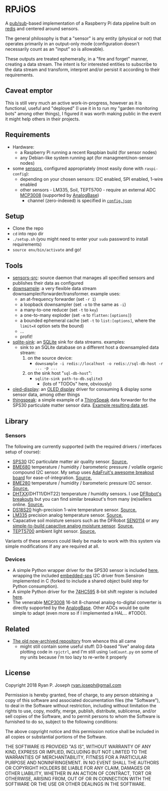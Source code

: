 # RPJiOS

A [pub/sub](https://en.wikipedia.org/wiki/Publish–subscribe_pattern)-based implementation of a 
Raspberry Pi data pipeline built on [redis](https://redis.io) and centered around sensors.

The general philosophy is that a "sensor" is any entity (physical or not) that operates primarily
in an output-only mode (configuration doesn't necessarily count as an "input" so is allowable).

These outputs are treated ephemerally, in a "fire and forget" manner, creating a data stream.
The intent is for interested entities to subscribe to the data stream and transform, interpret 
and/or persist it according to their requirements.

## Caveat emptor

This is still very much an active work-in-progress, however as it is functional, useful and "deployed" 
(I use it in to run my "garden monitoring bots" among other things), I figured it was worth making public in the event it
might help others in their projects.

## Requirements

* Hardware:
	* a Raspberry Pi running a recent Raspbian build (for sensor nodes)
	* any Debian-like system running apt (for managment/non-sensor nodes)
* some [sensors](#sensors), configured appropriately (most easily done with `raspi-config`):
	* depending on your chosen sensors: I2C enabled, SPI enabled, 1-wire enabled
	* other sensors - LM335, Soil, TEPT5700 - require an external ADC [MCP3008](http://ww1.microchip.com/downloads/en/devicedoc/21295c.pdf) (supported by [AnalogBase](https://github.com/rpj/rpi/blob/master/lib/rpjios/AnalogBase.py))
		* channel (zero-indexed) is specified in [`config.json`](https://github.com/rpj/rpi/blob/master/config.json#L62)

## Setup

* Clone the repo
* `cd` into repo dir
* `./setup.sh` (you might need to enter your `sudo` password to install requirements)
* `source env/bin/activate` and go!

## Tools

* [sensors-src](bin/sensors-src): source daemon that manages all specified sensors and publishes their data as configured
* [downsample](bin/downsample): a very flexible data stream downsampler/forwarder/transformer. example uses:
	* an at-frequency forwarder (set `-r 1`)
	* a loopback downsampler (set `-o` to the same as `-i`)
	* a many-to-one reducer (set `-t` to `key`)
	* a one-to-many exploder (set `-m` to `flatten:[options]`)
	* a bounded ephemeral cache (set `-t` to `list:[options]`, where the `limit=X` option sets the bound)
	* ...
	* profit!
* [sqlite-sink](bin/sqlite-sink): an [SQLite](https://www.sqlite.org) sink for data streams. examples:
	* sink to an SQLite database on a different host a downsampled data stream:
		1. on the source device:
			* `downsample -i redis://localhost -o redis://sql-db-host -r ... -p ...`
		2. on the sink host "`sql-db-host`":
			* `sqlite-sink path-to-db.sqlite3`
				* (lots of "TODOs" here, obviously) 
* [oled-display](bin/oled-display): an [OLED display](https://www.adafruit.com/product/661) driver for consuming & display some sensor data, among other things
* [thingspeak](bin/thingspeak): a simple example of a [ThingSpeak](http://thingspeak.com) data forwarder for the SPS30 particulate matter sensor data. [Example resulting data set](https://thingspeak.com/channels/655525).

## Library

### Sensors

The following are currently supported (with the required drivers / interfaces setup of course):

* [SPS30](https://www.sensirion.com/en/environmental-sensors/particulate-matter-sensors-pm25/) I2C particulate matter air quality sensor. [Source.](https://github.com/rpj/rpi/blob/master/lib/rpjios/sensors/SPS30.py)
* [BME680](https://cdn-shop.adafruit.com/product-files/3660/BME680.pdf) temperature / humidity / barometeric pressure / volatile organic compound I2C sensor. My setup uses [AdaFruit's awesome breakout board](https://www.adafruit.com/product/3660) for ease-of-integration. [Source.](https://github.com/rpj/rpi/blob/master/lib/rpjios/sensors/BME680.py)
* [BME280](https://www.bosch-sensortec.com/bst/products/all_products/bme280) temperature / humidity / barometeric pressure I2C sensor. [Source.](https://github.com/rpj/rpi/blob/master/lib/rpjios/sensors/BME280.py)
* [DHTXX](https://www.mouser.com/ds/2/737/dht-932870.pdf)(DHT11/DHT22) temperature / humidity sensors. I use [DFRobot's](https://www.dfrobot.com/product-1102.html) [breakouts](https://www.dfrobot.com/product-174.html) but you can find similar breakout's from many (re)sellers online. [Source.](https://github.com/rpj/rpi/blob/master/lib/rpjios/sensors/DHTXX.py)
* [DS18S20](https://datasheets.maximintegrated.com/en/ds/DS18S20.pdf) high-precision 1-wire temperature sensor. [Source.](https://github.com/rpj/rpi/blob/master/lib/rpjios/sensors/DS18S20.py)
* [LM335](http://www.ti.com/lit/ds/symlink/lm335.pdf) precision analog temperature sensor. [Source.](https://github.com/rpj/rpi/blob/master/lib/rpjios/sensors/LM335.py)
* Capacative soil moisture sensors such as the DFRobot [SEN0114](https://www.dfrobot.com/product-599.html) or any [simple-to-build capactive analog moisture sensor](http://gardenbot.org/howTo/soilMoisture/). [Source.](https://github.com/rpj/rpi/blob/master/lib/rpjios/sensors/Soil.py)
* [TEPT5700](https://www.vishay.com/docs/81321/tept5700.pdf) ambient light sensor. [Source.](https://github.com/rpj/rpi/blob/master/lib/rpjios/sensors/TEPT5700.py)

Variants of these sensors could likely be made to work with this system via simple modifications if any are required at all.

### Devices

* A simple Python wrapper driver for the SPS30 sensor is included [here](https://github.com/rpj/rpi/blob/master/lib/rpjios/devices/SPS30.py), wrapping the included [embedded-sps](https://github.com/rpj/embedded-sps/tree/1aabaead20059262d66e113d511157c6fda4133a) I2C driver from Sensiron implemented in C (forked to include a shared object build step for Python consumption). 
* A simple Python driver for the [74HC595](http://www.ti.com/lit/ds/symlink/sn74hc595.pdf) 8-bit shift register is included [here](https://github.com/rpj/rpi/blob/master/lib/rpjios/devices/74HC595.py).
* The venerable [MCP3008](http://ww1.microchip.com/downloads/en/devicedoc/21295c.pdf) 16-bit 8-channel analog-to-digital converter is directly supported by the [AnalogBase](https://github.com/rpj/rpi/blob/master/lib/rpjios/AnalogBase.py). Other ADCs would be quite simple to adapt (even more so if I implemented a HAL... #TODO).

## Related

* [The old now-archived repository](https://github.com/rpj/rpi.archive) from whence this all came
	* might still contain some useful stuff: D3-based "live" analog data plotting code in `rpjctrl`, and I'm still using `ledCount.py` on some of my units because I'm too lazy to re-write it properly

## License

Copyright 2018 Ryan P. Joseph <ryan.joseph@gmail.com>

Permission is hereby granted, free of charge, to any person obtaining a copy of this software and associated documentation files (the "Software"), to deal in the Software without restriction, including without limitation the rights to use, copy, modify, merge, publish, distribute, sublicense, and/or sell copies of the Software, and to permit persons to whom the Software is furnished to do so, subject to the following conditions:

The above copyright notice and this permission notice shall be included in all copies or substantial portions of the Software.

THE SOFTWARE IS PROVIDED "AS IS", WITHOUT WARRANTY OF ANY KIND, EXPRESS OR IMPLIED, INCLUDING BUT NOT LIMITED TO THE WARRANTIES OF MERCHANTABILITY, FITNESS FOR A PARTICULAR PURPOSE AND NONINFRINGEMENT. IN NO EVENT SHALL THE AUTHORS OR COPYRIGHT HOLDERS BE LIABLE FOR ANY CLAIM, DAMAGES OR OTHER LIABILITY, WHETHER IN AN ACTION OF CONTRACT, TORT OR OTHERWISE, ARISING FROM, OUT OF OR IN CONNECTION WITH THE SOFTWARE OR THE USE OR OTHER DEALINGS IN THE SOFTWARE.
